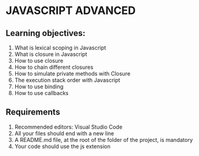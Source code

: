 # JAVASCRIPT ADVANCED

## Learning objectives:
1. What is lexical scoping in Javascript
2. What is closure in Javascript
3. How to use closure
4. How to chain different closures
5. How to simulate private methods with Closure
6. The execution stack order with Javascript
7. How to use binding
8. How to use callbacks

## Requirements
1. Recommended editors: Visual Studio Code
2. All your files should end with a new line
3. A README.md file, at the root of the folder of the project, is mandatory
4. Your code should use the js extension